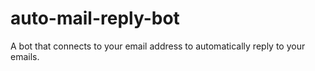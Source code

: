 # auto-mail-reply-bot
A bot that connects to your email address to automatically reply to your emails.
